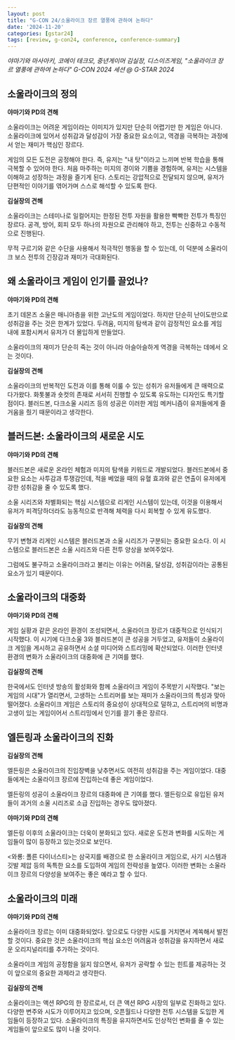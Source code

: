 ```yaml
---
layout: post
title: "G-CON 24/소울라이크 장르 열풍에 관하여 논하다"
date: '2024-11-20'
categories: [gstar24]
tags: [review, g-con24, conference, conference-summary]
---
```


_야마기와 마사아키, 코에이 테크모, 중년게이머 김실장, 디스이즈게임, "소울라이크 장르 열풍에 관하여 논하다" G-CON 2024 세션 @ G-STAR 2024_

## 소울라이크의 정의

**야마기와 PD의 견해**  

소울라이크는 어려운 게임이라는 이미지가 있지만 단순히 어렵기만 한 게임은 아니다. 소울라이크에 있어서 성취감과 달성감이 가장 중요한 요소이고, 역경을 극복하는 과정에서 얻는 재미가 핵심인 장르다.

게임의 모든 도전은 공정해야 한다. 즉, 유저는 "내 탓"이라고 느끼며 반복 학습을 통해 극복할 수 있어야 한다. 처음 마주하는 미지의 경이와 기쁨을 경험하며, 유저는 시스템을 이해하고 성장하는 과정을 즐기게 된다. 스토리는 강압적으로 전달되지 않으며, 유저가 단편적인 이야기를 엮어가며 스스로 해석할 수 있도록 한다.

**김실장의 견해**

소울라이크는 스테미나로 일컬어지는 한정된 전투 자원을 활용한 빡빡한 전투가 특징인 장르다. 공격, 방어, 회피 모두 하나의 자원으로 관리해야 하고, 전투는 신중하고 수동적으로 진행된다.

무적 구르기와 같은 수단을 사용해서 적극적인 행동을 할 수 있는데, 이 덕분에 소울라이크 보스 전투의 긴장감과 재미가 극대화된다.

## 왜 소울라이크 게임이 인기를 끌었나?

**야마기와 PD의 견해**

초기 데몬즈 소울은 매니아층을 위한 고난도의 게임이었다. 하지만 단순히 난이도만으로 성취감을 주는 것은 한계가 있었다. 두려움, 미지의 탐색과 같이 감정적인 요소를 게임 내에 포함시켜서 유저가 더 몰입하게 만들었다.

소울라이크의 재미가 단순히 죽는 것이 아니라 아슬아슬하게 역경을 극복하는 데에서 오는 것이다.

**김실장의 견해**

소울라이크의 반복적인 도전과 이를 통해 이룰 수 있는 성취가 유저들에게 큰 매력으로 다가왔다. 화톳불과 숏컷의 존재로 서서히 진행할 수 있도록 유도하는 디자인도 특기할 점이다. 블러드본, 다크소울 시리즈 등의 성공은 이러한 게임 메커니즘이 유저들에게 즐거움을 줬기 때문이라고 생각한다.

## 블러드본: 소울라이크의 새로운 시도

**야마기와 PD의 견해**

블러드본은 새로운 온라인 체험과 미지의 탐색을 키워드로 개발되었다. 블러드본에서 중요한 요소는 사투감과 투쟁감인데, 적을 베었을 때의 유혈 효과와 같은 연출이 유저에게 강한 성취감을 줄 수 있도록 했다.

소울 시리즈와 차별화되는 핵심 시스템으로 리게인 시스템이 있는데, 이것을 이용해서 유저가 피격당하더라도 능동적으로 반격해 체력을 다시 회복할 수 있게 유도했다.

**김실장의 견해**

무기 변형과 리게인 시스템은 블러드본과 소울 시리즈가 구분되는 중요한 요소다. 이 시스템으로 블러드본은 소울 시리즈와 다른 전투 양상을 보여주었다.

그럼에도 불구하고 소울라이크라고 불리는 이유는 어려움, 달성감, 성취감이라는 공통된 요소가 있기 때문이다.

## 소울라이크의 대중화

**야마기와 PD의 견해**

게임 실황과 같은 온라인 환경이 조성되면서, 소울라이크 장르가 대중적으로 인식되기 시작했다. 이 시기에 다크소울 3와 블러드본이 큰 성공을 거두었고, 유저들이 소울라이크 게임을 게시하고 공유하면서 소셜 미디어와 스트리밍에 확산되었다. 이러한 인터넷 환경의 변화가 소울라이크의 대중화에 큰 기여를 했다.

**김실장의 견해**

한국에서도 인터넷 방송의 활성화와 함께 소울라이크 게임이 주목받기 시작했다. "보는 게임의 시대"가 열리면서, 고생하는 스트리머를 보는 재미가 소울라이크의 특성과 맞아떨어졌다. 소울라이크 게임은 스토리의 중요성이 상대적으로 덜하고, 스트리머의 비명과 고생이 있는 게임이어서 스트리밍에서 인기를 끌기 좋은 장르다.

## 엘든링과 소울라이크의 진화

**김실장의 견해**

엘든링은 소울라이크의 진입장벽을 낮추면서도 여전히 성취감을 주는 게임이었다. 대중들에게는 소울라이크 장르에 진입하는데 좋은 게임이었다.

엘든링의 성공이 소울라이크 장르의 대중화에 큰 기여를 했다. 엘든링으로 유입된 유저들이 과거의 소울 시리즈로 소급 진입하는 경우도 많아졌다.

**야마기와 PD의 견해**

엘든링 이후의 소울라이크는 더욱이 분화되고 있다. 새로운 도전과 변화를 시도하는 게임들이 많이 등장하고 있는것으로 보인다.

<와룡: 폴른 다이너스티>는 삼국지를 배경으로 한 소울라이크 게임으로, 사기 시스템과 깃발 제압 등의 독특한 요소를 도입하여 게임의 전략성을 높였다. 이러한 변화는 소울라이크 장르의 다양성을 보여주는 좋은 예라고 할 수 있다.

## 소울라이크의 미래

**야마기와 PD의 견해**

소울라이크 장르는 이미 대중화되었다. 앞으로도 다양한 시도를 거치면서 계쏙해서 발전할 것이다. 중요한 것은 소울라이크의 핵심 요소인 어려움과 성취감을 유지하면서 새로운 오리지널리티를 추가하는 것이다.

소울라이크 게임의 공정함을 잃지 않으면서, 유저가 공략할 수 있는 힌트를 제공하는 것이 앞으로의 중요한 과제라고 생각한다.

**김실장의 견해**

소울라이크는 액션 RPG의 한 장르로서, 더 큰 액션 RPG 시장의 일부로 진화하고 있다. 다양한 변주와 시도가 이루어지고 있으며, 오픈월드나 다양한 전투 시스템을 도입한 게임들이 등장하고 있다. 소울라이크의 특징을 유지하면서도 인상적인 변화를 줄 수 있는 게임들이 앞으로도 많이 나올 것이다.

